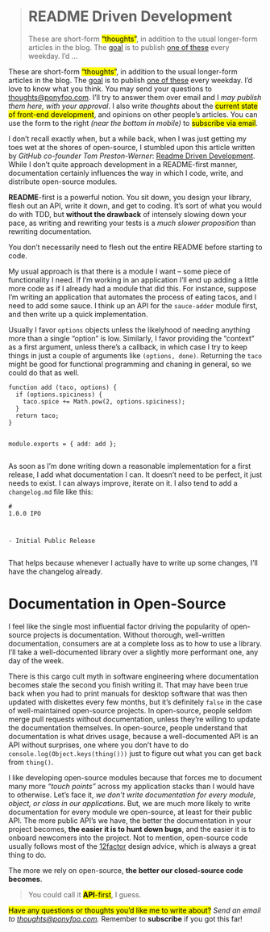 <div><blockquote>
  <h1>README Driven Development</h1>
  <div><p>These are short-form <mark class="md-mark">&#x201C;thoughts&#x201D;</mark>, in addition to the usual longer-form articles in the blog. The <a href="http://localhost:3000/articles/food-for-thought-begins">goal</a> is to publish <a href="http://localhost:3000/articles/tagged/food-for-thought">one of these</a> every weekday. I&#x2019;d &#x2026;</p></div>
</blockquote></div>

<div><p>These are short-form <mark class="md-mark">&#x201C;thoughts&#x201D;</mark>, in addition to the usual longer-form articles in the blog. The <a href="http://localhost:3000/articles/food-for-thought-begins">goal</a> is to publish <a href="http://localhost:3000/articles/tagged/food-for-thought">one of these</a> every weekday. I&#x2019;d love to know what you think. You may send your questions to <a href="mailto:thoughts@ponyfoo.com">thoughts@ponyfoo.com</a>. I&#x2019;ll try to answer them over email and I <em>may publish them here, with your approval</em>. I also write <em>thoughts</em> about the <mark class="md-mark">current state of front-end development</mark>, and opinions on other people&#x2019;s articles. You can use the form to the right <em>(near the bottom in mobile)</em> to <mark class="md-mark">subscribe via email</mark>.</p></div>

<div></div>

<div><p>I don&#x2019;t recall exactly when, but a while back, when I was just getting my toes wet at the shores of open-source, I stumbled upon this article written by <em>GitHub co-founder Tom Preston-Werner</em>: <a href="http://tom.preston-werner.com/2010/08/23/readme-driven-development.html" target="_blank">Readme Driven Development</a>. While I don&#x2019;t quite approach development in a README-first manner, documentation certainly influences the way in which I code, write, and distribute open-source modules.</p> <p><strong>README</strong>-first is a powerful notion. You sit down, you design your library, flesh out an API, write it down, and get to coding. It&#x2019;s sort of what you would do with TDD, but <strong>without the drawback</strong> of intensely slowing down your pace, as writing and rewriting your tests is a <em>much slower proposition</em> than rewriting documentation.</p> <p>You don&#x2019;t necessarily need to flesh out the entire README before starting to code.</p></div>

<div><p>My usual approach is that there is a module I want &#x2013; some piece of functionality I need. If I&#x2019;m working in an application I&#x2019;ll end up adding a little more code as if I already had a module that did this. For instance, suppose I&#x2019;m writing an application that automates the process of eating tacos, and I need to add some sauce. I think up an API for the <code class="md-code md-code-inline">sauce-adder</code> module first, and then write up a quick implementation.</p> <p>Usually I favor <code class="md-code md-code-inline">options</code> objects unless the likelyhood of needing anything more than a single &#x201C;option&#x201D; is low. Similarly, I favor providing the &#x201C;context&#x201D; as a first argument, unless there&#x2019;s a callback, in which case I try to keep things in just a couple of arguments like <code class="md-code md-code-inline">(options, done)</code>. Returning the <code class="md-code md-code-inline">taco</code> might be good for functional programming and chaning in general, so we could do that as well.</p> <pre class="md-code-block"><code class="md-code md-lang-javascript"><span class="md-code-function"><span class="md-code-keyword">function</span> <span class="md-code-title">add</span> <span class="md-code-params">(taco, options)</span> </span>{
  <span class="md-code-keyword">if</span> (options.spiciness) {
    taco.spice += <span class="md-code-built_in">Math</span>.pow(<span class="md-code-number">2</span>, options.spiciness);
  }
  <span class="md-code-keyword">return</span> taco;
}

<span class="md-code-built_in">module</span>.exports = {
  add: add
};
</code></pre> <p>As soon as I&#x2019;m done writing down a reasonable implementation for a first release, I add what documentation I can. It doesn&#x2019;t need to be perfect, it just needs to exist. I can always improve, iterate on it. I also tend to add a <code class="md-code md-code-inline">changelog.md</code> file like this:</p> <pre class="md-code-block"><code class="md-code md-lang-markdown"><span class="md-code-header"># 1.0.0 IPO</span>

<span class="md-code-bullet">- </span>Initial Public Release
</code></pre> <p>That helps because whenever I actually have to write up some changes, I&#x2019;ll have the changelog already.</p> <h1 id="documentation-in-open-source">Documentation in Open-Source</h1> <p>I feel like the single most influential factor driving the popularity of open-source projects is documentation. Without thorough, well-written documentation, consumers are at a complete loss as to how to use a library. I&#x2019;ll take a well-documented library over a slightly more performant one, any day of the week.</p> <p>There is this cargo cult myth in software engineering where documentation becomes stale the second you finish writing it. That may have been true back when you had to print manuals for desktop software that was then updated with diskettes every few months, but it&#x2019;s definitely <code class="md-code md-code-inline">false</code> in the case of well-maintained open-source projects. In open-source, people seldom merge pull requests without documentation, unless they&#x2019;re willing to update the documentation themselves. In open-source, people understand that documentation is what drives usage, because a well-documented API is an API without surprises, one where you don&#x2019;t have to do <code class="md-code md-code-inline">console.log(Object.keys(thing()))</code> just to figure out what you can get back from <code class="md-code md-code-inline">thing()</code>.</p> <p>I like developing open-source modules because that forces me to document many more <em>&#x201C;touch points&#x201D;</em> across my application stacks than I would have to otherwise. Let&#x2019;s face it, <em>we don&#x2019;t write documentation for every module, object, or class in our applications</em>. But, we are much more likely to write documentation for every module we open-source, at least for their public API. The more public API&#x2019;s we have, the better the documentation in your project becomes, <strong>the easier it is to hunt down bugs</strong>, and the easier it is to onboard newcomers into the project. Not to mention, open-source code usually follows most of the <a href="http://12factor.net/" target="_blank" aria-label="The Twelve-Factor App">12factor</a> design advice, which is always a great thing to do.</p> <p>The more we rely on open-source, <strong>the better our closed-source code becomes</strong>.</p> <blockquote> <p>You could call it <mark class="md-mark"><strong>API</strong>-first</mark>, I guess.</p> </blockquote> <p><mark class="md-mark">Have any questions or thoughts you&#x2019;d like me to write about?</mark> <em>Send an email to <a href="mailto:thoughts@ponyfoo.com" aria-label="Send me your questions and feedback!">thoughts@ponyfoo.com</a>.</em> Remember to <strong>subscribe</strong> if you got this far!</p></div>
